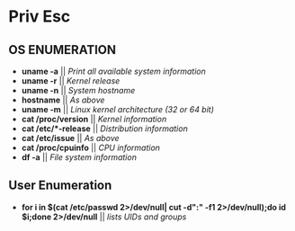 # Priv Esc

## OS ENUMERATION


   

* **uname -a**	 || *Print all available system information*
* **uname -r** ||	*Kernel release*
* **uname -n** ||	*System hostname*
* **hostname**	|| *As above*
* **uname -m**	|| *Linux kernel architecture (32 or 64 bit)*
* **cat /proc/version** ||	*Kernel information*
* **cat /etc/*-release** || *Distribution information*
* **cat /etc/issue**	|| *As above*
* **cat /proc/cpuinfo**	|| *CPU information*
* **df -a**	|| *File system information*

## User Enumeration

* **for i in $(cat /etc/passwd 2>/dev/null| cut -d":" -f1 2>/dev/null);do id $i;done 2>/dev/null** || *lists UIDs and groups*

